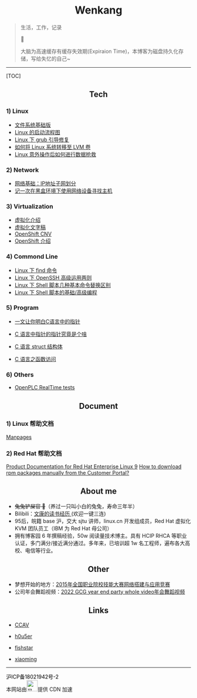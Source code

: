 # <center>Wenkang</center>

> 生活，工作，记录 
>
>  🐰
>
> 大脑为高速缓存有缓存失效期(Expiraion Time)，本博客为磁盘持久化存储，写给失忆的自己~

------------

[TOC]

## <center>Tech</center>

### 1) Linux

- [文件系统基础版](https://www.cnblogs.com/itxdm/p/filesystem_base_version.html)
- [Linux 的启动流程图](http://pic.jiwenkang.com/typora/202208281647545.png)
- [Linux 下 grub 引导修复](http://pic.jiwenkang.com/typora/202208221147727.png)
- [如何将 Linux 系统转移至 LVM 卷](https://linux.cn/article-7718-1.html)
- [Linux 意外操作后如何进行数据抢救](https://www.cnblogs.com/itxdm/p/linuxdate_recover.html)

### 2) Network

- [网络基础：IP地址子网划分](https://www.cnblogs.com/itxdm/p/6087727.html)
- [记一次在黑盒环境下使用网络设备寻找主机](https://www.cnblogs.com/itxdm/p/Remember_to_use_a_network_device_to_find_a_host_in_a_black_box_environment.html)

### 3) Virtualization

- [虚拟化介绍](https://www.bilibili.com/video/BV12G411p7JW)
- [虚拟化文字稿](https://cdn.jiwenkang.com/QEMU.html)
- [OpenShift CNV](https://www.bilibili.com/video/BV1cd4y1D7MW)
- [OpenShift 介绍](https://www.bilibili.com/video/BV1TV4y1u7hg/)

### 4) Commond Line

- [Linux 下 find 命令](https://www.cnblogs.com/itxdm/p/5936907.html)
- [Linux 下 OpenSSH 高级运用两则](https://linux.cn/article-7475-1.html)
- [Linux 下 Shell 脚本几种基本命令替换区别](https://www.cnblogs.com/itxdm/p/something_of_shellscirpt.html)
- [Linux 下 Shell 脚本的基础/高级编程](https://cdn.jiwenkang.com/BashShell/index.html)


### 5) Program

- [一文让你明白C语言中的指针 ](https://www.cnblogs.com/itxdm/p/c_pointer2.html)

- [C 语言中指针的指针究竟是个啥](https://www.cnblogs.com/itxdm/p/c_pointer_of_pointer.html)
- [C 语言 struct 结构体](https://www.cnblogs.com/itxdm/p/C_language_struct_structure.html)

- [C 语言之函数访问 ](https://www.cnblogs.com/itxdm/p/c_visiting_from_function.html)
### 6) Others

- [OpenPLC RealTime tests](https://www.bilibili.com/video/BV1eT411C7qA/)




## <center>Document</center>

### 1) Linux 帮助文档
[Manpages](https://man.cx/)

### 2) Red Hat 帮助文档
[Product Documentation for Red Hat Enterprise Linux 9](https://access.redhat.com/documentation/en-us/red_hat_enterprise_linux/9)
[How to download rpm packages manually from the Customer Portal?](https://access.redhat.com/downloads/content/package-browser)



## <center>About me</center>

- ~~兔兔铲屎官 🐰~~（养过一只叫小白的兔兔，寿命三年半）
- Bilibili：[文康的读书经历 ](https://www.bilibili.com/video/BV1iR4y1c7o4)(欢迎一键三连)
- 95后，皖籍 base 沪，交大 sjtu 讲师，linux.cn 开发组成员，Red Hat 虚拟化 KVM 团队员工（IBM 为 Red Hat 母公司）
- 拥有博客园 6 年撰稿经验，50w 阅读量技术博主。具有 HCIP RHCA 等职业认证，多门满分/接近满分通过。多年来，已培训超 1w 名工程师，遍布各大高校、电信等行业。



## <center>Other</center>

- 梦想开始的地方：[2015年全国职业院校技能大赛网络搭建与应用竞赛](guosai/国赛-compressed.pdf)
- 公司年会舞蹈视频：[2022 GCG year end party whole video年会舞蹈视频](http://img.jiwenkang.com/2022%20GCG%20year%20end%20party%20whole%20video%E5%B9%B4%E4%BC%9A%E8%88%9E%E8%B9%88%E8%A7%86%E9%A2%91.mp4)



## <center>Links</center>

- [CCAV](https://ccav.me/)

- [h0u5er](https://www.h0u5er.com/)

- [fishstar](https://www.ssout.top/)

- [xiaoming](https://www.gaoxinming.com/)

- - ------

<div>
        <a class="banquan" style="color:#000; text-decoration:none;" href="https://beian.miit.gov.cn/#/Integrated/index" target="_blank">沪ICP备18021942号-2</a>
        <div class="footer-support"><span>本网站由</span><a class="footer-support-logo" href="https://www.upyun.com/?utm_source=lianmeng&amp;utm_medium=referral" target="blank" title="又拍云"><img height="30" src="https://cdn.yunyoujun.cn/img/logo/upyun-logo.png" alt="又拍云"></a><span>提供 CDN 加速</span></div>